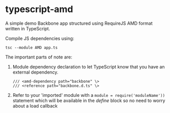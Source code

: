 typescript-amd
==============

A simple demo Backbone app structured using RequireJS AMD format written in TypeScript.

Compile JS dependencies using:

    tsc --module AMD app.ts

The important parts of note are:

1. Module dependency declaration to let TypeScript know that you have an external dependency.
    
    `/// <amd-dependency path="backbone" \>`<br/> 
    `/// <reference path="backbone.d.ts" \>`

2. Refer to your 'imported' module with a `module = require('moduleName'))` statement which will be available in the _define_ block so no need to worry about a load callback
